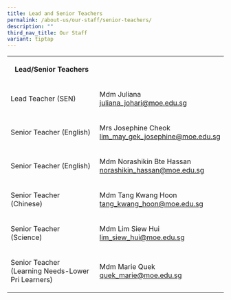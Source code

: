 ```yaml
---
title: Lead and Senior Teachers
permalink: /about-us/our-staff/senior-teachers/
description: ""
third_nav_title: Our Staff
variant: tiptap
---
```

<table style="minWidth: 50px">
<colgroup>
<col>
<col>
</colgroup>
<tbody>
<tr>
<th rowspan="1" colspan="1">
<p>Lead/Senior Teachers</p>
</th>
<th rowspan="1" colspan="1">
<p></p>
</th>
</tr>
<tr>
<td rowspan="1" colspan="1">
<p>Lead Teacher (SEN)</p>
</td>
<td rowspan="1" colspan="1">
<p>Mdm Juliana
<br><a href="mailto:juliana_johari@moe.edu.sg" rel="noopener noreferrer nofollow" target="_blank">juliana_johari@moe.edu.sg</a>
</p>
</td>
</tr>
<tr>
<td rowspan="1" colspan="1">
<p>Senior Teacher (English)</p>
</td>
<td rowspan="1" colspan="1">
<p>Mrs Josephine Cheok
<br><a href="mailto:lim_may_gek_josephine@moe.edu.sg" rel="noopener noreferrer nofollow" target="_blank">lim_may_gek_josephine@moe.edu.sg</a>
</p>
</td>
</tr>
<tr>
<td rowspan="1" colspan="1">
<p>Senior Teacher (English)</p>
</td>
<td rowspan="1" colspan="1">
<p>Mdm Norashikin Bte Hassan
<br><a href="mailto:norashikin_hassan@moe.edu.sg" rel="noopener noreferrer nofollow" target="_blank">norashikin_hassan@moe.edu.sg</a>
</p>
</td>
</tr>
<tr>
<td rowspan="1" colspan="1">
<p>Senior Teacher (Chinese)</p>
</td>
<td rowspan="1" colspan="1">
<p>Mdm Tang Kwang Hoon
<br><a href="mailto:tang_kwang_hoon@moe.edu.sg" rel="noopener noreferrer nofollow" target="_blank">tang_kwang_hoon@moe.edu.sg</a>
</p>
</td>
</tr>
<tr>
<td rowspan="1" colspan="1">
<p>Senior Teacher (Science)</p>
</td>
<td rowspan="1" colspan="1">
<p>Mdm Lim Siew Hui
<br><a href="mailto:lim_siew_hui@moe.edu.sg" rel="noopener noreferrer nofollow" target="_blank">lim_siew_hui@moe.edu.sg</a>
</p>
</td>
</tr>
<tr>
<td rowspan="1" colspan="1">
<p>Senior Teacher (Learning Needs-Lower Pri Learners)</p>
</td>
<td rowspan="1" colspan="1">
<p>Mdm Marie Quek
<br><a href="mailto:quek_marie@moe.edu.sg" rel="noopener noreferrer nofollow" target="_blank">quek_marie@moe.edu.sg</a>
</p>
</td>
</tr>
</tbody>
</table>
<p></p>